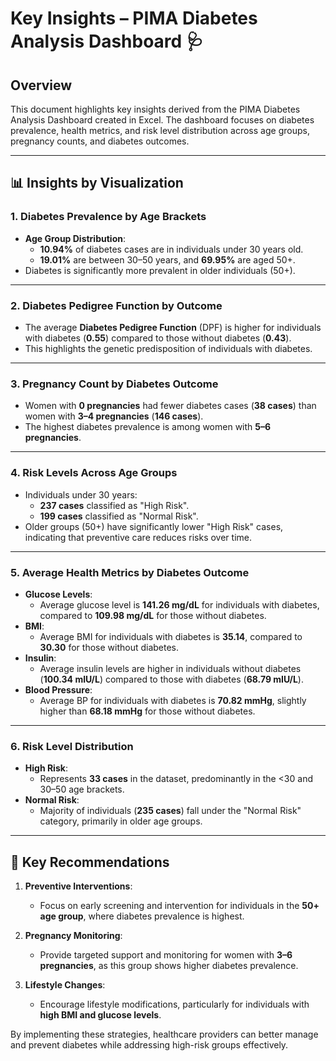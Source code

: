 # Key Insights – PIMA Diabetes Analysis Dashboard 🩺

## Overview  
This document highlights key insights derived from the PIMA Diabetes Analysis Dashboard created in Excel. The dashboard focuses on diabetes prevalence, health metrics, and risk level distribution across age groups, pregnancy counts, and diabetes outcomes.

---
## 📊 Insights by Visualization  

### 1. **Diabetes Prevalence by Age Brackets**  
- **Age Group Distribution**:  
  - **10.94%** of diabetes cases are in individuals under 30 years old.  
  - **19.01%** are between 30–50 years, and **69.95%** are aged 50+.  
- Diabetes is significantly more prevalent in older individuals (50+).

---

### 2. **Diabetes Pedigree Function by Outcome**  
- The average **Diabetes Pedigree Function** (DPF) is higher for individuals with diabetes (**0.55**) compared to those without diabetes (**0.43**).  
- This highlights the genetic predisposition of individuals with diabetes.  

---

### 3. **Pregnancy Count by Diabetes Outcome**  
- Women with **0 pregnancies** had fewer diabetes cases (**38 cases**) than women with **3–4 pregnancies** (**146 cases**).  
- The highest diabetes prevalence is among women with **5–6 pregnancies**.  

---

### 4. **Risk Levels Across Age Groups**  
- Individuals under 30 years:  
  - **237 cases** classified as "High Risk".  
  - **199 cases** classified as "Normal Risk".  
- Older groups (50+) have significantly lower "High Risk" cases, indicating that preventive care reduces risks over time.  

---

### 5. **Average Health Metrics by Diabetes Outcome**  
- **Glucose Levels**:  
  - Average glucose level is **141.26 mg/dL** for individuals with diabetes, compared to **109.98 mg/dL** for those without diabetes.  
- **BMI**:  
  - Average BMI for individuals with diabetes is **35.14**, compared to **30.30** for those without diabetes.  
- **Insulin**:  
  - Average insulin levels are higher in individuals without diabetes (**100.34 mIU/L**) compared to those with diabetes (**68.79 mIU/L**).  
- **Blood Pressure**:  
  - Average BP for individuals with diabetes is **70.82 mmHg**, slightly higher than **68.18 mmHg** for those without diabetes.

---

### 6. **Risk Level Distribution**  
- **High Risk**:  
  - Represents **33 cases** in the dataset, predominantly in the <30 and 30–50 age brackets.  
- **Normal Risk**:  
  - Majority of individuals (**235 cases**) fall under the "Normal Risk" category, primarily in older age groups.

---

## 🔑 Key Recommendations  

1. **Preventive Interventions**:  
   - Focus on early screening and intervention for individuals in the **50+ age group**, where diabetes prevalence is highest.  

2. **Pregnancy Monitoring**:  
   - Provide targeted support and monitoring for women with **3–6 pregnancies**, as this group shows higher diabetes prevalence.  

3. **Lifestyle Changes**:  
   - Encourage lifestyle modifications, particularly for individuals with **high BMI and glucose levels**.    

By implementing these strategies, healthcare providers can better manage and prevent diabetes while addressing high-risk groups effectively.
